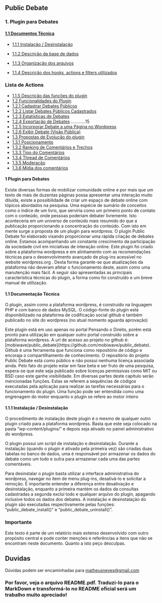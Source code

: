 ## Public Debate

### 1. Plugin para Debates
#### [1.1 Documentos Técnica](#)

- [1.1.1 Instalação / Desinstalação](#)

- [1.1.2 Descrição da base de dados](#)

- [1.1.3 Organização dos arquivos](#)

- [1.1.4 Descrição dos hooks, actions e filters utilizados](#)

### Lista de Actions
- [ 1.1.5 Descrição das funções do plugin](#)
- [ 1.2 Funcionalidades do Plugin ](#)
- [ 1.2.1 Cadastrar Debates Públicos]()
- [ 1.2.2 Listar Debates Públicos Cadastrados]()
- [  1.2.3 Estatísticas de Debates]()
- [1.2.4 Exportação de Debates]() ............15
- [1.2.5 Incorporar Debate a uma Página no Wordpress ](#)
- [1.2.6 Exibir Debate (Visão Pública)]()
- [1.3 Propostas de Evolução do plugin]()
- [1.3.1 Posicionamento]()
- [1.3.2 Ranking de Comentários e Trechos]()
- [1.3.3 Tipo do Comentários]()
- [1.3.4 Thread de Comentários]()
- [1.3.5 Moderação]()
- [1.3.6 Mídia dos comentários]()

#### 1 Plugin para Debates

Existe diversas formas de mobilizar comunidade online e por mais que
um texto de mais de duzentas páginas possa apresentar uma interação muito
diluída, existe a possibilidade de criar um espaço de debate online com tópicos
abordados na pesquisa.
Uma espécie de sumário de conceitos como o índice de um livro, que
serviria como um primeiro ponto de contato com o conteúdo, onde pessoas
poderiam debater livremente. Isto aconteceria em um universo de conteúdo
mais resumido do que a publicação proporcionando a concentração do
conteúdo. Com isto em mente surge a proposta de um plugin para wordpress.
O plugin Public Debate foi elaborado visando proporcionar uma rápida
criação de debates online. Estamos acompanhando um constante crescimento
da participação da sociedade civil em iniciativas de interação online.
Este plugin foi criado sobre a plataforma wordpress e em alinhamento
com as recomendações técnicas para o desenvolvimento avançado de plug-ins
acessível no website wordpress.org . Desta forma garante-se que atualizações
da plataforma não deveram afetar o funcionamento deste, assim como uma
manutenção mais fácil.
A seguir são apresentadas as principais característica técnicas do
plugin, a forma como foi construído e um breve manual de utilização.

#### 1.1 Documentação Técnica
<p>
O plugin, assim como a plataforma wordpress, é construído na
linguagem PHP e com banco de dados MySQL. O código-fonte do plugin está
disponibilizado na plataforma de codificação social github e também publicado
no site do wordpress (no atual momento aguarda aprovação)</p>
Este plugin está em uso apenas no portal Pensando o Direito, porém
está pronto para utilização em qualquer outro portal construído sobre a
plataforma wordpress.
A url de acesso ao projeto no github é:
[mobiwave/public_debate](https://github.com/mobiwave/public_debate). 
Github é uma ferramenta que funciona como repositório de código e encoraja o compartilhamento de
conhecimento. O repositório do projeto Public Debate está como público e não possui nenhuma licença associada ainda. Pelo fato do projeto estar em fase
beta e ser fruto de uma pesquisa, espera-se que este seja publicado sobre
licenças permissivas como MIT ou BSD caso este ganhe visibilidade.
Em diversas partes deste capítulo serão mencionadas funções. Estas se
referem a sequências de códigos executadas pela aplicação para realizar as
tarefas necessárias para o funcionamento do plugin. Uma função pode ser
entendida como uma engrenagem do motor enquanto o plugin se refere ao
motor inteiro

#### 1.1.1 Instalação / Desinstalação
<p>O procedimento de instalação deste plugin é o mesmo de qualquer outro
plugin criado para a plataforma wordpress. Basta que este seja colocado na
pasta “wp-content/plugins/” e depois seja ativado no painel administrativo do
wordpress.</p>
<p>
O plugin possui um script de instalação e desinstalação. Durante a
instalação (quando o plugin é ativado pela primeira vez) são criadas duas
tabelas no banco de dados, uma é responsável por armazenar os dados do
debate como um todo e outra para armazenar cada uma das partes
comentáveis.</p>
Para desinstalar o plugin basta utilizar a interface administrativa do
wordpress, navegar no item de menu plug-ins, desativá-lo e solicitar a
remoção.
É importante entender a diferença entre desativação e desinstalação,
enquanto a primeira mantém os dados da consultas cadastradas a segunda
exclui todo e qualquer arquivo do plugin, apagando inclusive todos os dados
dos debates. A instalação e desinstalação do plugin são executadas
respectivamente pelas funções: “public_debate_install()” e
“public_debate_uninstall()”.

### Importante

Este texto é parte de um relatório mais extenso desenvolvido
com outro propósito central e pode conter menções e referências a itens que
não se encontram neste documento. Quanto a isto peço desculpas.

## Duvidas
Dúvidas podem ser encaminhadas para [matheusneves@gmail.com](mailto:matheusneves@gmail.com)
<h3>Por favor, veja o arquivo README.pdf. Traduzi-lo para o MarkDown e transformá-lo no README oficial será um trabalho muito apreciado!</h3>

